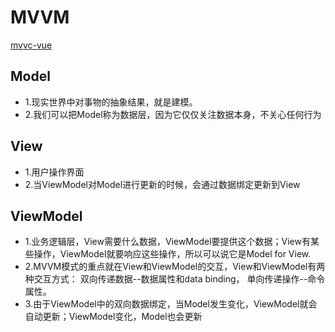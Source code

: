 # MVVM

[mvvc-vue](https://zhuanlan.zhihu.com/p/38296857)

## Model

- 1.现实世界中对事物的抽象结果，就是建模。
- 2.我们可以把Model称为数据层，因为它仅仅关注数据本身，不关心任何行为

## View

- 1.用户操作界面
- 2.当ViewModel对Model进行更新的时候，会通过数据绑定更新到View

## ViewModel

- 1.业务逻辑层，View需要什么数据，ViewModel要提供这个数据；View有某些操作，ViewModel就要响应这些操作，所以可以说它是Model for View.
- 2.MVVM模式的重点就在View和ViewModel的交互，View和ViewModel有两种交互方式：
双向传递数据--数据属性和data binding， 单向传递操作--命令属性。
- 3.由于ViewModel中的双向数据绑定，当Model发生变化，ViewModel就会自动更新；ViewModel变化，Model也会更新
